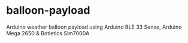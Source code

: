 # balloon-payload
Arduino weather balloon payload using Arduino BLE 33 Sense, Arduino Mega 2650 &amp; Botletics Sim7000A
